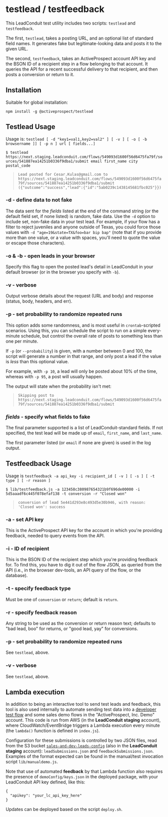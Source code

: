 # testlead / testfeedback

This LeadConduit test utility includes two scripts: `testlead` and `testfeedback`.

The first, `testlead`, takes a posting URL, and an optional list of standard field names. It generates fake but legitimate-looking data and posts it to the given URL.

The second, `testfeedback`, takes an ActiveProspect account API key and the BSON ID of a recipient step in a flow belonging to that account. It queries the API for a recent successful delivery to that recipient, and then posts a conversion or return to it.

## Installation

Suitable for global installation:

`npm install -g @activeprospect/testlead`

## Testlead Usage

Usage is: `testlead [ -d "key1=val1,key2=val2" ] [ -v ] [ -o [ -b browsername ]] [ -p n ] url [ fields...]`

`$ testlead https://next.staging.leadconduit.com/flows/549093d1600f56d6475fa79f/sources/541887ea14251b0336f9dba1/submit email first_name city postal_code`

> `Lead posted for Cesar.Kulas@gmail.com to https://next.staging.leadconduit.com/flows/549093d1600f56d6475fa79f/sources/541887ea14251b0336f9dba1/submit ({"outcome":"success","lead":{"id":"5ab0239c1438145681fbc025"}})`

### -d - define data to not fake

The data sent for the _fields_ listed at the end of the command string (or the default field set, if none listed) is random, fake data. Use the `-d` option to include set, non-fake data in your test lead. For example, if your flow has a filter to reject juveniles and anyone outside of Texas, you could force those values with `-d "age=19&state=TX&foo=bar bip bap"` (note that if you provide more than one value, or a value with spaces, you'll need to quote the value or escape those characters).

### -o & -b - open leads in your browser

Specify this flag to open the posted lead's detail in LeadConduit in your
default browser (or in the browser you specify with `-b`).

### -v - verbose

Output verbose details about the request (URL and body) and response (status, body, headers, and err).

### -p - set probability to randomize repeated runs

This option adds some randomness, and is most useful in `crontab`-scripted scenarios. Using this, you can schedule the script to run on a simple every-minute schedule, but control the overall rate of posts to something less than one per minute.

If `-p` (or `--probability`) is given, with a number between 0 and 100, the script will generate a number in that range, and only post a lead if the value is _less_ than this optional value.

For example, with `-p 10`, a lead will only be posted about 10% of the time, whereas with `-p 95`, a post will usually happen.

The output will state when the probability isn't met:

> `Skipping post to https://next.staging.leadconduit.com/flows/549093d1600f56d6475fa79f/sources/541887ea14251b0336f9dba1/submit`

### _fields_ - specify what fields to fake

The final parameter supported is a list of LeadConduit-standard fields. If not specified, the test lead will be made up of `email`, `first_name`, and `last_name`.

The first parameter listed (or `email` if none are given) is used in the log output.

## Testfeedback Usage

Usage is `testfeedback -a api_key -i recipient_id [ -v ] [ -s ] [ -t type ] [ -r reason ]`

`$ lib/testfeedback.js -a 123458c380987654321b9f696de00000 -i 5d5aaadf6c445f078efaf138 -t conversion -r "Closed won"`

> `conversion of lead 5e441d293e8c493d5e30b946, with reason: 'Closed won': success`

### -a - set API key

This is the ActiveProspect API key for the account in which you're providing feedback, needed to query events from the API.

### -i - ID of recipient

This is the BSON ID of the recipient step which you're providing feedback for. To find this, you have to dig it out of the flow JSON, as queried from the API (i.e., in the browser dev-tools, an API query of the flow, or the database).

### -t - specify feedback type

Must be one of `conversion` or `return`; default is `return`.

### -r - specify feedback reason

Any string to be used as the conversion or return reason text; defaults to "bad lead, boo" for returns, or "good lead, yay" for conversions.

### -p - set probability to randomize repeated runs

See `testlead`, above.

### -v - verbose

See `testlead`, above.

## Lambda execution

In addition to being an interactive tool to send test leads and feedback, this tool is also used internally to automate sending test data into a [developer test flow](https://next.leadconduit-staging.com/flows/541afb8db91da1ce20fc6a5f) and some sales demo flows in the "ActiveProspect, Inc. Demo" account. This code is run from AWS (in the **LeadConduit staging** account), where CloudWatch/EventBridge triggers a Lambda execution every minute (the `lambda()` function is defined in `index.js`). 

Configuration for these submissions is controlled by two JSON files, read from the S3 bucket [`sales-and-dev-leads-config`](https://s3.console.aws.amazon.com/s3/buckets/sales-and-dev-leads-config?region=us-east-1&tab=objects) (also in the **LeadConduit staging** account): `leadSubmissions.json` and `feedbackSubmissions.json`. Examples of the format expected can be found in the manual/test invocation script `lib/manualdemo.js`.

Note that use of automated **feedback** by that Lambda function also requires the presence of `demoConfig/keys.json` in the deployed package, with your LeadConduit API key defined, like this:

```
{
  "apikey": "your_lc_api_key_here"
}
```

Updates can be deployed based on the script `deploy.sh`. 
